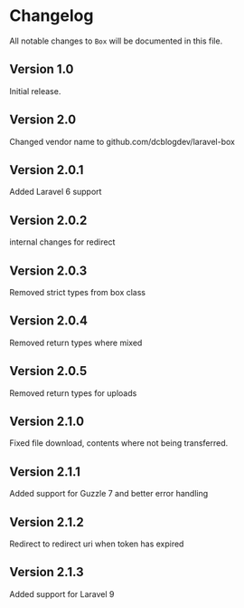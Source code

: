 # Changelog

All notable changes to `Box` will be documented in this file.

## Version 1.0

Initial release.

## Version 2.0

Changed vendor name to github.com/dcblogdev/laravel-box

## Version 2.0.1

Added Laravel 6 support

## Version 2.0.2

internal changes for redirect

## Version 2.0.3

Removed strict types from box class

## Version 2.0.4

Removed return types where mixed

## Version 2.0.5

Removed return types for uploads

## Version 2.1.0

Fixed file download, contents where not being transferred.

## Version 2.1.1

Added support for Guzzle 7 and better error handling

## Version 2.1.2

Redirect to redirect uri when token has expired

## Version 2.1.3

Added support for Laravel 9
